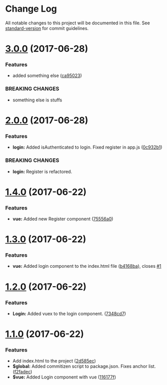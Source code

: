 # Change Log

All notable changes to this project will be documented in this file. See [standard-version](https://github.com/conventional-changelog/standard-version) for commit guidelines.

<a name="3.0.0"></a>
# [3.0.0](https://github.com/dobromir-hristov/learn-git/compare/2.0.0...v3.0.0) (2017-06-28)


### Features

* added something else ([ca95023](https://github.com/dobromir-hristov/learn-git/commit/ca95023))


### BREAKING CHANGES

* something else is stuffs



<a name="2.0.0"></a>
# [2.0.0](https://github.com/dobromir-hristov/learn-git/compare/v1.4.0...v2.0.0) (2017-06-28)


### Features

* **login:** Added isAuthenticated to login. Fixed register in app.js ([0c932b1](https://github.com/dobromir-hristov/learn-git/commit/0c932b1))


### BREAKING CHANGES

* **login:** Register is refactored.



<a name="1.4.0"></a>
# [1.4.0](https://github.com/dobromir-hristov/learn-git/compare/v1.3.0...v1.4.0) (2017-06-22)


### Features

* **vue:** Added new Register component ([75556a0](https://github.com/dobromir-hristov/learn-git/commit/75556a0))



<a name="1.3.0"></a>
# [1.3.0](https://github.com/dobromir-hristov/learn-git/compare/v1.2.0...v1.3.0) (2017-06-22)


### Features

* **vue:** Added login component to the index.html file ([b4168ba](https://github.com/dobromir-hristov/learn-git/commit/b4168ba)), closes [#1](https://github.com/dobromir-hristov/learn-git/issues/1)



<a name="1.2.0"></a>
# [1.2.0](https://github.com/dobromir-hristov/learn-git/compare/v1.1.0...v1.2.0) (2017-06-22)


### Features

* **Login:** Added vuex to the login component. ([7348cd7](https://github.com/dobromir-hristov/learn-git/commit/7348cd7))



<a name="1.1.0"></a>
# [1.1.0](https://github.com/dobromir-hristov/learn-git/compare/2d585ec...v1.1.0) (2017-06-22)


### Features

* Add index.html to the project ([2d585ec](https://github.com/dobromir-hristov/learn-git/commit/2d585ec))
* **$global:** Added commitizen script to package.json. Fixes anchor list. ([f2fadec](https://github.com/dobromir-hristov/learn-git/commit/f2fadec))
* **$vue:** Added Login component with vue ([116177f](https://github.com/dobromir-hristov/learn-git/commit/116177f))



